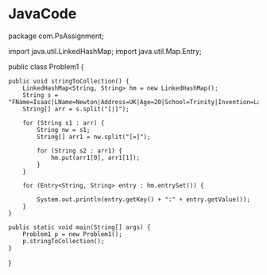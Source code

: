 # JavaCode
package com.PsAssignment;

import java.util.LinkedHashMap;
import java.util.Map.Entry;

public class Problem1 {

	public void stringToCollection() {
		LinkedHashMap<String, String> hm = new LinkedHashMap();
		String s = "FName=Isaac|LName=Newton|Address=UK|Age=20|School=Trinity|Invention=LawsOfMotion";
		String[] arr = s.split("[|]");

		for (String s1 : arr) {
			String nw = s1;
			String[] arr1 = nw.split("[=]");

			for (String s2 : arr1) {
				hm.put(arr1[0], arr1[1]);
			}
		}

		for (Entry<String, String> entry : hm.entrySet()) {

			System.out.println(entry.getKey() + ":" + entry.getValue());
		}
	}

	public static void main(String[] args) {
		Problem1 p = new Problem1();
		p.stringToCollection();
	}

}

